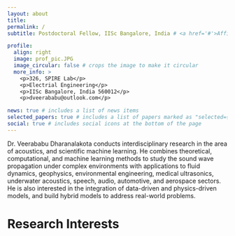 ```yaml
---
layout: about
title: 
permalink: /
subtitle: Postdoctoral Fellow, IISc Bangalore, India # <a href='#'>Affiliations</a>. Address. Contacts. Motto. Etc.

profile:
  align: right
  image: prof_pic.JPG
  image_circular: false # crops the image to make it circular
  more_info: >
    <p>326, SPIRE Lab</p>
    <p>Electrial Engineering</p>
    <p>IISc Bangalore, India 560012</p>
    <p>dveerababu@outlook.com</p>

news: true # includes a list of news items
selected_papers: true # includes a list of papers marked as "selected={true}"
social: true # includes social icons at the bottom of the page
---
```

Dr. Veerababu Dharanalakota conducts interdisciplinary research in the area of acoustics, and scientific machine learning. He combines theoretical, computational, and machine learning methods to study the sound wave propagation under complex environments with applications to fluid dynamics, geophysics, environmental engineering, medical ultrasonics, underwater acoustics, speech, audio, automotive, and aerospace sectors. He is also interested in the integration of data-driven and physics-driven models, and build hybrid models to address real-world problems. 

<h1>Research Interests</h1>
